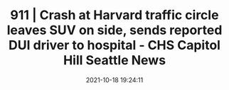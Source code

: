 ---
"title": "911 | Crash at Harvard traffic circle leaves SUV on side, sends reported DUI driver to hospital - CHS Capitol Hill Seattle News"
"date": "2021-10-18 19:24:11"
"feed_name": "GOOGLENEWSCONSTRUCTION"
"feed_website": "https://news.google.com/search?q=construction%2Bincident&hl=en-US&gl=US&ceid=US:en"
"feed_rss": "https://news.google.com/rss/search?q=construction%2Bincident&hl=en-US&gl=US&ceid=US:en"
"link": "https://www.capitolhillseattle.com/2021/10/911-crash-at-harvard-traffic-circle-leaves-suv-on-side-sends-reported-dui-driver-to-hospital/"
"source": "{'href': 'https://www.capitolhillseattle.com', 'title': 'CHS Capitol Hill Seattle News'}"
"file": "_posts/2021-1-1-f4d900eedf1883660a30760da6c8c4131172bf97.md"
"accident": "0"
"drilling": "0"
"represented_by": "0"
"dead": "0"
"injured": "0"
"arrested": "0"
"place": "unknown place"
"where": "unknown site"
"causes": "unknown"
"place_uri": "unknown place"
---